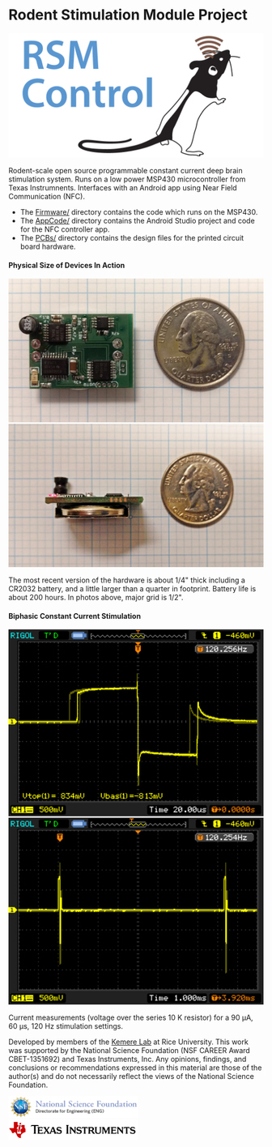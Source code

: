 Rodent Stimulation Module Project
=========

<img src="AppCode/Graphics/Feature.png">

Rodent-scale open source programmable constant current deep brain stimulation system. Runs on a
low power MSP430 microcontroller from Texas Instrumnents. Interfaces with an Android app using
Near Field Communication (NFC).

   - The [Firmware/](Firmware/) directory contains the code which runs on the MSP430. 
   - The [AppCode/](AppCode/) directory contains the Android Studio project and code for the
     NFC controller app.
   - The [PCBs/](PCBs/) directory contains the design files for the printed circuit board
     hardware.

#### Physical Size of Devices In Action
<img src="Images/ModuleTopView.png" width="512"> <img src="Images/ModuleSideView.png" width="512">

The most recent version of the hardware is about 1/4" thick including a CR2032 battery, and a
little larger than a quarter in footprint. Battery life is about 200 hours. In photos above,
major grid is 1/2".

#### Biphasic Constant Current Stimulation
<img src="Images/Waveform.png" width="512"> <img src="Images/MultiplePulses.png" width="512">

Current measurements (voltage over the series 10 K resistor)
for a 90 µA, 60 µs, 120 Hz stimulation settings.

Developed by members of the [Kemere Lab](http://rnel.rice.edu) at Rice University. This work
was supported by the National Science Foundation (NSF CAREER Award CBET-1351692) and Texas
Instruments, Inc. Any opinions, findings, and conclusions or recommendations expressed in this
material are those of the author(s) and do not necessarily reflect the views of the National
Science Foundation.

<img src="Images/Supporters/NSF.png" width="256"> <img src="Images/Supporters/TI.png" width="256">

